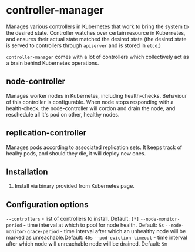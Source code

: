 # controller-manager

Manages various controllers in Kubernetes that work to bring the system to the desired state. Controller watches over certain resource in Kubernetes, and ensures their actual state matched the desired state (the desired state is served to controllers through `apiserver` and is stored in `etcd`.)

`controller-manager` comes with a lot of controllers which collectively act as a brain behind Kubernetes operations. 

## node-controller

Manages worker nodes in Kubernetes, including health-checks. Behaviour of this controller is configurable. When node stops responding with a health-check, the node-controller will cordon and drain the node, and reschedule all it's pod on other, healthy nodes.
 
## replication-controller

Manages pods according to associated replication sets. It keeps track of healhy pods, and should they die, it will deploy new ones.

## Installation

1. Install via binary provided from Kubernetes page. 

## Configuration options

`--controllers` - list of controllers to install. Default: `[*]`
`--node-monitor-period` - time interval at which to pool for node health. Default: `5s`
`--node-monitor-grace-period` - time interval after which an unhealthy node will be marked as unreachable.Default: `40s`
`--pod-eviction-timeout` - time interval after which node will unreachable node will be drained. Default: `5m`
